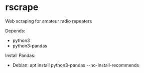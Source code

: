 # rscrape
Web scraping for amateur radio repeaters

Depends:
- python3
- python3-pandas

Install Pandas:
- Debian: apt install python3-pandas --no-install-recommends
